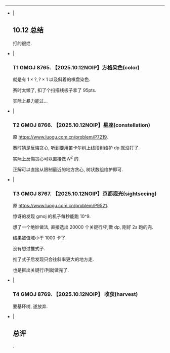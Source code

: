 ---
- |
    ## 10.12 总结

    打的很烂.
- |
    ### T1 GMOJ 8765. 【2025.10.12NOIP】方格染色(color)

    就是有 $1\times?,?\times1$ 以及斜着的棋盘染色.

    赛时太懒了, 扣了个扫描线板子拿了 95pts.

    实际上暴力能过...

- |
    ### T2 GMOJ 8766. 【2025.10.12NOIP】星座(constellation)

    原 <https://www.luogu.com.cn/problem/P7219>.

    赛时猜是反悔贪心, 听到要用笛卡尔树上线段树维护 dp 就没打了.

    实际上反悔贪心可以直接做 $N^2$ 的.

    正解可以直接从限制最近的地方贪心, 树状数组维护即可.

- |
    ### T3 GMOJ 8767. 【2025.10.12NOIP】京都观光(sightseeing)

    原 <https://www.luogu.com.cn/problem/P9521>.

    惊讶的发现 gmoj 的机子每秒能跑 10^9.

    想了一个绝妙做法, 直接选出 $20000$ 个关键行/列做 dp, 刚好 $2s$ 跑的完.

    结果被值域小于 $1000$ 卡了.

    没有想过推式子.

    推了式子后发现只会往斜率更大的地方走.

    也是抠出关键行/列就做完了.

- |
    ### T4 GMOJ 8769. 【2025.10.12NOIP】 收获(harvest)

    要基环树, 遂放弃.

- |
    ## 总评

    .